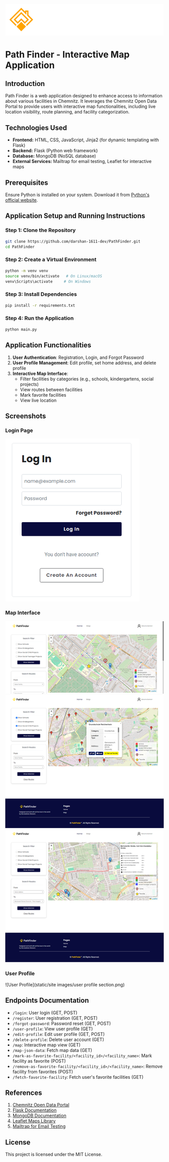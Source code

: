 ![Path Finder Logo](static/images/logo-white-svg.svg)

# Path Finder - Interactive Map Application


## Introduction
Path Finder is a web application designed to enhance access to information about various facilities in Chemnitz. It leverages the Chemnitz Open Data Portal to provide users with interactive map functionalities, including live location visibility, route planning, and facility categorization.

## Technologies Used
- **Frontend:** HTML, CSS, JavaScript, Jinja2 (for dynamic templating with Flask)
- **Backend:** Flask (Python web framework)
- **Database:** MongoDB (NoSQL database)
- **External Services:** Mailtrap for email testing, Leaflet for interactive maps

## Prerequisites
Ensure Python is installed on your system. Download it from [Python's official website](https://www.python.org/).

## Application Setup and Running Instructions

### Step 1: Clone the Repository
```bash
git clone https://github.com/darshan-1611-dev/PathFinder.git
cd PathFinder
```

### Step 2: Create a Virtual Environment
```bash
python -m venv venv
source venv/bin/activate   # On Linux/macOS
venv\Scripts\activate     # On Windows
```

### Step 3: Install Dependencies
```bash
pip install -r requirements.txt
```

### Step 4: Run the Application
```bash
python main.py
```

## Application Functionalities
1. **User Authentication**: Registration, Login, and Forgot Password
2. **User Profile Management**: Edit profile, set home address, and delete profile
3. **Interactive Map Interface**:
   - Filter facilities by categories (e.g., schools, kindergartens, social projects)
   - View routes between facilities
   - Mark favorite facilities
   - View live location

## Screenshots

### Login Page
![Login Page](static/siteimages/login.png)

### Map Interface
![Map Interface](static/siteimages/map-default-page.png)
![Map Interface](static/siteimages/map-with-popup.png)
![Map Interface](static/siteimages/map-with-routes.png)

### User Profile
![User Profile](static/site images/user profile section.png)

## Endpoints Documentation
- `/login`: User login (GET, POST)
- `/register`: User registration (GET, POST)
- `/forgot-password`: Password reset (GET, POST)
- `/user-profile`: View user profile (GET)
- `/edit-profile`: Edit user profile (GET, POST)
- `/delete-profile`: Delete user account (GET)
- `/map`: Interactive map view (GET)
- `/map-json-data`: Fetch map data (GET)
- `/mark-as-favorite-facility/<facility_id>/<facility_name>`: Mark facility as favorite (POST)
- `/remove-as-favorite-facility/<facility_id>/<facility_name>`: Remove facility from favorites (POST)
- `/fetch-favorite-facility`: Fetch user's favorite facilities (GET)

## References
1. [Chemnitz Open Data Portal](https://portal-chemnitz.opendata.arcgis.com/)
2. [Flask Documentation](https://flask.palletsprojects.com/en/3.0.x/)
3. [MongoDB Documentation](https://www.mongodb.com/)
4. [Leaflet Maps Library](https://leafletjs.com/reference.html)
5. [Mailtrap for Email Testing](https://mailtrap.io/)

## License
This project is licensed under the MIT License.

